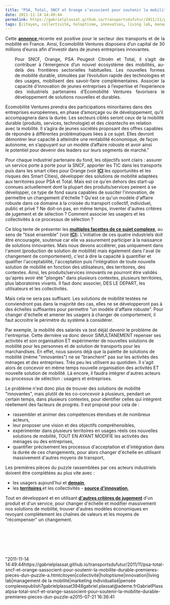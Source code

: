 ```yaml
---
title: "PSA, Total, SNCF et Orange s’associent pour soutenir la mobilité durable - Premières pièces d'un puzzle à construire ensemble ?"
date: 2011-11-14 14:49:44
permalink: https://gabrielplassat.github.io/transportsdufutur/2011/11/psa-total-sncf-et-orange-sassocient-pour-soutenir-la-mobilite-durable-premieres-pieces-dun-puzzle-a.html
tags: [citoyen, collectivité, holoptisme, innovation, living lab, management de la mobilité, marketing individualisé, pensée complexe]
---
```


<p style="text-align: justify">Cette <a href="http://auto.nouvelobs.com/actu-auto/20111114.LQA1717/psa-total-sncf-et-orange-s-associent-pour-soutenir-la-mobilite-durable.html" target="_blank"><strong>annonce </strong></a>récente est positive pour le secteur des transports et de la mobilité en France. Ainsi, Ecomobilité Ventures disposera d’un capital de 30 millions d’euros afin d’investir dans de jeunes entreprises innovantes.</p> <p style="padding-left: 30px;text-align: justify"> Pour SNCF, Orange, PSA Peugeot Citroën et Total, il s’agit de  contribuer à l’émergence d’un nouvel écosystème des mobilités, au-delà  des frontières sectorielles habituelles. Les nouvelles formes  de mobilité durable, stimulées par l’évolution rapide des technologies  et des usages, mobilisent des savoir-faire complémentaires. Associer la  capacité d’innovation de jeunes entreprises à l’expertise  et l’expérience des industriels partenaires d’Ecomobilité Ventures  favorisera le développement de solutions nouvelles et durables.</p> <p style=""padding-left: 30pxtext-align: justify"">Ecomobilité Ventures prendra des participations minoritaires dans des  entreprises européennes, en phase d’amorçage ou de développement, qu’il  accompagnera dans la durée. Les secteurs ciblés seront ceux de la  mobilité durable (produits, services, technologie) et des <em>cleantechs</em> en relation avec la mobilité. Il s’agira de jeunes sociétés proposant  des offres capables de répondre à différentes problématiques liées à ce  sujet. Elles devront démontrer leur capacité à atteindre une  rentabilité économique, de façon autonome, en s’appuyant sur un modèle  d’affaire robuste et avoir ainsi le potentiel pour devenir des leaders  sur leurs segments de marché."</p> <p style=""text-align: justify"">Pour chaque industriel partenaire du fond, les objectifs sont clairs : assurer un service porte à porte pour la SNCF, apporter les TIC dans les transports puis dans les smart cities pour Orange (voir <a href="https://gabrielplassat.github.io/transportsdufutur/2011/10/les-smart-cities-arrivent-risques-et-opportunites-pour-les-differents-acteurs.html"" target=""_blank""><strong>ICI</strong></a> les opportunités et les risques des Smart Cities), développer des solutions de mobilité adaptées aux territoires pour PSA et Total. Mais est ce qu'en dehors des start-up connues actuellement dont la plupart des produits/services peinent à se développer, ce type de fond saura capables de susciter l'innovation, de permettre un changement d'échelle ? Qu'est ce qu'un modèle d'affaire robuste dans ce domaine à la croisée du transport collectif, individuel, public et privé ? Ne doit-on pas, en même temps, inventer d'autres critères de jugement et de sélection ? Comment associer les usagers et les collectivités à ce processus de sélection ? </p>  <!--more-->   <p style=""text-align: justify"">Ce blog tente de présenter les <a href="https://gabrielplassat.github.io/transportsdufutur/2011/10/les-transports-du-futur-une-presentation-synthetique.html"" target=""_blank""><strong>multiples facettes de ce sujet complexe</strong></a>, au sens de "tissé ensemble" (voir <a href="https://gabrielplassat.github.io/transportsdufutur/2011/04/metanote-tdf-11-transports-mobilites-introduction-a-la-pensee-complexe.html"" target=""_blank""><strong>ICI</strong></a>). L'initiative de ces quatre industriels doit être encouragée, soutenue car elle va assurement participer à la naissance de solutions innovantes. Mais nous devons accélérer, pas uniquement dans l'amont (production de solution de mobilité) mais également dans l'aval (le changement de comportement), c'est à dire la capacité à quantifier et qualifier l'acceptabilité, l'acceptation puis l'intégration de toute nouvelle solution de mobilité en fonction des utilisateurs, des territoires, des contextes. Ainsi, les produits/services innovants ne pourront être validés qu'après avoir été "plongés" dans plusieurs contextes, plusieurs territoires, plus laboratoires vivants. Il faut donc associer, DES LE DEPART, les utilisateurs et les collectivités.</p> <p style=""text-align: justify"">Mais cela ne sera pas suffisant. Les solutions de mobilité testées ne conviendront pas dans la majorité des cas, elles ne se développeront pas à des échelles suffisantes pour permettre "un modèle d'affaire robuste". Pour changer d'échelle et amener les usagers à changer de comportement, il faut accroitre le périmètre du système à considérer.</p> <p style=""text-align: justify"">Par exemple, la mobilité des salariés va (est déjà) devenir le problème de l'entreprise. Cette dernière va donc devoir SIMULTANEMENT repenser ses activités et son organisation ET expérimenter de nouvelles solutions de mobilité pour les personnes et de solution de transports pour les marchandises. En effet, nous savons déjà que la palette de solutions de mobilité (même "innovantes") ne se "branchent" pas sur les activités des ménages et des entreprises. Très peu les utilisent au quotidien. Il s'agit alors de concevoir en même temps nouvelle organisation des activités ET nouvelle solution de mobilité. Là encore, il faudra intégrer d'autres acteurs au processus de sélection : usagers et entreprises.</p> <p style=""text-align: justify"">Le problème n'est donc plus de trouver des solutions de mobilité "innovantes", mais plutôt de les co-concevoir à plusieurs, pendant un certain temps, dans plusieurs contextes, pour identifier celles qui intègrent réellement des facteurs de progrès. Il est proposé pour cela de :</p> <ul> <li>rassembler et animer des compétences étendues et de nombreux acteurs,</li> <li>leur proposer une vision et des objectifs compréhensibles,</li> <li>expérimenter dans plusieurs territoires en usages réels ces nouvelles solutions de mobilité, TOUT EN AYANT MODIFIE les activités des ménages ou des entreprises,</li> <li>quantifier précisement les processus d'acceptation et d'intégration dans la durée de ces changements, pour alors changer d'échelle en utilisant massivement d'autres moyens de transport,</li> </ul> <p style=""text-align: justify"">Les premières pièces du puzzle rassemblées par ces acteurs industriels doivent être complétées au plus vite avec :</p> <ul> <li>les usagers aujourd'hui et <a href="https://gabrielplassat.github.io/transportsdufutur/2011/10/le-consommateur-du-futur-revolution.html"" target=""_blank""><strong>demain</strong></a>, </li> <li>les <a href="https://gabrielplassat.github.io/transportsdufutur/2011/03/et-si-certains-territoires-reussissaient-a-attirer-linnovation-a-devenir-le-parfait-laboratoire-viva.html"" target=""_self""><strong>territoires </strong></a>et les collectivités - <a href="https://gabrielplassat.github.io/transportsdufutur/2010/10/creativite-et-innovations-dans-les-territoires-plus-dans-les-usages-que-dans-les-technologies.html"" target=""_self""><strong>source d'innovation</strong></a>, </li> </ul> <p style=""text-align: justify"">Tout en développant et en utilisant <a href="https://gabrielplassat.github.io/transportsdufutur/2011/09/transports-mobilites-quelles-sont-les-5-innovations-qui-peuvent-changer-les-comportements.html"" target=""_blank""><strong>d'autres critères de jugement</strong></a> d'un produit et d'un service, pour changer d'échelle et modifier massivement nos solutions de mobilité, trouver d'autres modèles économiques en revoyant complètement les chaînes de valeurs et les moyens de "récompenser" un changement.</p> <p style=""text-align: justify""> </p> <p style=""text-align: justify""> </p> <p style=""text-align: justify""> </p>"2011-11-14 14:49:44https://gabrielplassat.github.io/transportsdufutur/2011/11/psa-total-sncf-et-orange-sassocient-pour-soutenir-la-mobilite-durable-premieres-pieces-dun-puzzle-a.htmlcitoyen|collectivité|holoptisme|innovation|living lab|management de la mobilité|marketing individualisé|pensée complexepublish7gabrielplassat3948gabriel.plassat@ademe.frGabrielPlassatpsa-total-sncf-et-orange-sassocient-pour-soutenir-la-mobilite-durable-premieres-pieces-dun-puzzle-a2015-07-21 16:36:41

